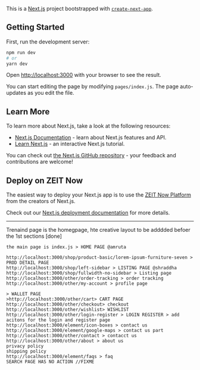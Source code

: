 This is a [Next.js](https://nextjs.org/) project bootstrapped with [`create-next-app`](https://github.com/zeit/next.js/tree/canary/packages/create-next-app).

## Getting Started

First, run the development server:

```bash
npm run dev
# or
yarn dev
```

Open [http://localhost:3000](http://localhost:3000) with your browser to see the result.

You can start editing the page by modifying `pages/index.js`. The page auto-updates as you edit the file.

## Learn More

To learn more about Next.js, take a look at the following resources:

-   [Next.js Documentation](https://nextjs.org/docs) - learn about Next.js features and API.
-   [Learn Next.js](https://nextjs.org/learn) - an interactive Next.js tutorial.

You can check out [the Next.js GitHub repository](https://github.com/zeit/next.js/) - your feedback and contributions are welcome!

## Deploy on ZEIT Now

The easiest way to deploy your Next.js app is to use the [ZEIT Now Platform](https://zeit.co/import?utm_medium=default-template&filter=next.js&utm_source=create-next-app&utm_campaign=create-next-app-readme) from the creators of Next.js.

Check out our [Next.js deployment documentation](https://nextjs.org/docs/deployment) for more details.

---

Trenaind page is the homegpage, hte creative layout to be adddded befoer the 1st sections [done]

```
the main page is index.js > HOME PAGE @amruta

http://localhost:3000/shop/product-basic/lorem-ipsum-furniture-seven > PROD DETAIL PAGE
http://localhost:3000/shop/left-sidebar > LISTING PAGE @shraddha
http://localhost:3000/shop/fullwidth-no-sidebar > Listing page
http://localhost:3000/other/order-tracking > order tracking
http://localhost:3000/other/my-account > profile page

> WALLET PAGE
>http://localhost:3000/other/cart> CART PAGE
http://localhost:3000/other/checkout> checkout
http://localhost:3000/other/wishlist> WISHLIST
http://localhost:3000/other/login-register > LOGIN REGISTER > add acitons for the login and register page
http://localhost:3000/element/icon-boxes > contact us
http://localhost:3000/element/google-maps > contact us part
http://localhost:3000/other/contact > contacct us
http://localhost:3000/other/about > about us
privacy policy
shipping policy
http://localhost:3000/element/faqs > faq
SEARCH PAGE HAS NO ACTION //FIXME


```



